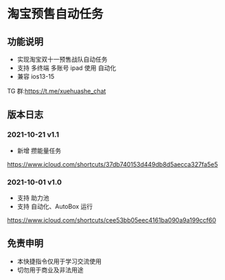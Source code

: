 # 淘宝预售自动任务

## 功能说明

- 实现淘宝双十一预售战队自动任务
- 支持 多终端 多账号 ipad 使用 自动化
- 兼容 ios13-15

TG 群:https://t.me/xuehuashe_chat

## 版本日志

### 2021-10-21 v1.1

- 新增 攒能量任务

https://www.icloud.com/shortcuts/37db740153d449db8d5aecca327fa5e5

### 2021-10-01 v1.0

- 支持 助力池
- 支持 自动化、AutoBox 运行

https://www.icloud.com/shortcuts/cee53bb05eec4161ba090a9a199ccf60

## 免责申明

- 本快捷指令仅用于学习交流使用
- 切勿用于商业及非法用途
